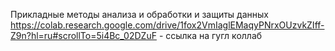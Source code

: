 
Прикладные методы анализа и обработки и защиты данных
https://colab.research.google.com/drive/1fox2VmIaglEMaqyPNrxOUzvkZIff-Z9n?hl=ru#scrollTo=5i4Bc_02DZuF - ссылка на гугл коллаб
